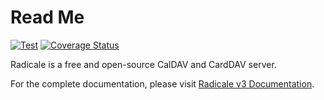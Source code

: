 # Read Me

[![Test](https://github.com/Kozea/Radicale/actions/workflows/test.yml/badge.svg?branch=v3)](https://github.com/Kozea/Radicale/actions/workflows/test.yml)
[![Coverage Status](https://coveralls.io/repos/github/Kozea/Radicale/badge.svg?branch=v3)](https://coveralls.io/github/Kozea/Radicale?branch=v3)

Radicale is a free and open-source CalDAV and CardDAV server.

For the complete documentation, please visit
[Radicale v3 Documentation](https://radicale.org/v3.html).
